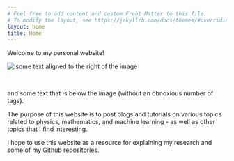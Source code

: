 ```yaml
---
# Feel free to add content and custom Front Matter to this file.
# To modify the layout, see https://jekyllrb.com/docs/themes/#overriding-theme-defaults
layout: home
title: Home
---
```


Welcome to my personal website!
<!-- Add an image here -->
<!-- <img align = "left" src="assets/20190626neelpic.PNG">
Me at Neel Institute, tightening up the final heat shield for their ''sionludi'', a dilution refrigerator capable of reaching 50mK.
<br clear="left"/> -->

<img align="left" src="https://cloud.githubusercontent.com/assets/532272/21507867/3376e9fe-cc4a-11e6-9350-7ec4f680da36.gif">

some text aligned to the right of the image

<br clear="left"/>

and some text that is below the image (without an obnoxious number of <br /> tags).

The purpose of this website is to post blogs and tutorials on various topics related to physics, mathematics, and machine learning - as well as other topics that I find interesting.

I hope to use this website as a resource for explaining my research and some of my Github repositories.
<!-- 
P.S. There are:
You can find the source of this project
[here](https://github.com/SimonDosda/gp-blog). -->
